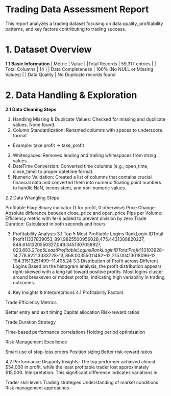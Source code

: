 # Trading Data Assessment Report
This report analyzes a trading dataset focusing on data quality, profitability patterns, and key factors contributing to trading success.

# 1. Dataset Overview
**1.1 Basic Information**
| Metric | Value |
|Total Records | 59,317 entries | 
| Total Columns | 14 |
| Data Completeness | 100% (No NULL or Missing Values) |
| Data Quality | No Duplicate records found


# 2. Data Handling & Exploration
**2.1 Data Cleaning Steps**

1. Handling Missing & Duplicate Values: Checked for missing and duplicate values. None found.
2. Column Standardization: Renamed columns with spaces to underscore format
- Example: take profit → take_profit
3. Whitespaces: Removed leading and trailing whitespaces from string values.
4. DateTime Conversion: Converted time columns (e.g., open_time, close_time) to proper datetime format.
5. Numeric Validation: Created a list of columns that contains crucial financial data and converted them into numeric floating point numbers to handle NaN, inconsistent, and non-numeric values.

2.2 Data Wrangling Steps

Profitable Flag: Binary indicator (1 for profit, 0 otherwise)
Price Change: Absolute difference between close_price and open_price
Pips per Volume: Efficiency metric with 1e-6 added to prevent division by zero
Trade Duration: Calculated in both seconds and hours


3. Profitability Analysis
3.1 Top 5 Most Profitable Logins
RankLogin IDTotal Profit113378390$53,891.98255009560$28,475.44313088202$27,848.61413205503$27,049.34513070589$27,023.68
3.2 Top 5 Least Profitable Logins
RankLogin IDTotal Profit113103928-$14,778.82213333728-$13,868.00355011482-$12,215.00413018096-$12,194.31513251499-$11,405.24
3.3 Distribution of Profit across Different Logins
Based on the histogram analysis, the profit distribution appears right-skewed with a long tail toward positive profits. Most logins cluster around breakeven or modest profits, indicating high variability in trading outcomes.

4. Key Insights & Interpretations
4.1 Profitability Factors

Trade Efficiency Metrics

Better entry and exit timing
Capital allocation
Risk-reward ratios


Trade Duration Strategy

Time-based performance correlations
Holding period optimization


Risk Management Excellence

Smart use of stop-loss orders
Position sizing
Better risk-reward ratios



4.2 Performance Disparity
Insights: The top performer achieved almost $54,000 in profit, while the least profitable trader lost approximately $15,000.
Interpretation: This significant difference indicates variations in:

Trader skill levels
Trading strategies
Understanding of market conditions
Risk management approaches
